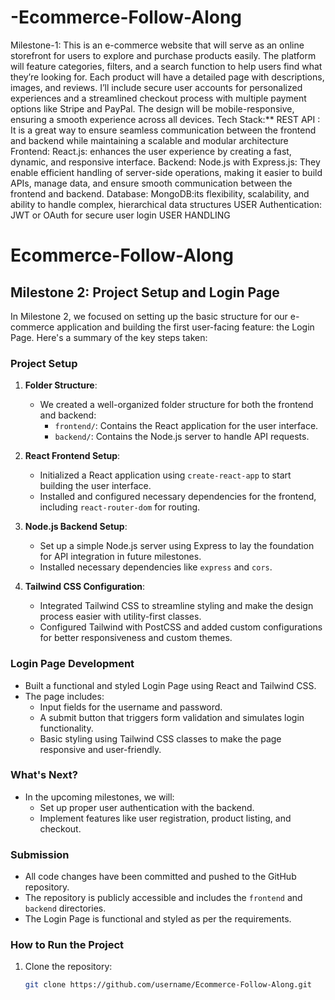 # -Ecommerce-Follow-Along
Milestone-1:
This is an e-commerce website that will serve as an online storefront for users to explore and purchase products easily. The platform will feature categories, filters, and a search function to help users find what they’re looking for. Each product will have a detailed page with descriptions, images, and reviews. I’ll include secure user accounts for personalized experiences and a streamlined checkout process with multiple payment options like Stripe and PayPal. The design will be mobile-responsive, ensuring a smooth experience across all devices.
Tech Stack:**
REST API : It is a great way to ensure seamless communication between the frontend and backend while maintaining a scalable and modular architecture
Frontend: React.js: enhances the user experience by creating a fast, dynamic, and responsive interface.
Backend: Node.js with Express.js: They enable efficient handling of server-side operations, making it easier to build APIs, manage data, and ensure smooth communication between the frontend and backend.
Database: MongoDB:its flexibility, scalability, and ability to handle complex, hierarchical data structures
USER Authentication: JWT or OAuth for secure user login 
USER HANDLING 


# Ecommerce-Follow-Along

## Milestone 2: Project Setup and Login Page

In Milestone 2, we focused on setting up the basic structure for our e-commerce application and building the first user-facing feature: the Login Page. Here's a summary of the key steps taken:

### Project Setup
1. **Folder Structure**:
   - We created a well-organized folder structure for both the frontend and backend:
     - `frontend/`: Contains the React application for the user interface.
     - `backend/`: Contains the Node.js server to handle API requests.

2. **React Frontend Setup**:
   - Initialized a React application using `create-react-app` to start building the user interface.
   - Installed and configured necessary dependencies for the frontend, including `react-router-dom` for routing.

3. **Node.js Backend Setup**:
   - Set up a simple Node.js server using Express to lay the foundation for API integration in future milestones.
   - Installed necessary dependencies like `express` and `cors`.

4. **Tailwind CSS Configuration**:
   - Integrated Tailwind CSS to streamline styling and make the design process easier with utility-first classes.
   - Configured Tailwind with PostCSS and added custom configurations for better responsiveness and custom themes.

### Login Page Development
- Built a functional and styled Login Page using React and Tailwind CSS.
- The page includes:
  - Input fields for the username and password.
  - A submit button that triggers form validation and simulates login functionality.
  - Basic styling using Tailwind CSS classes to make the page responsive and user-friendly.

### What's Next?
- In the upcoming milestones, we will:
  - Set up proper user authentication with the backend.
  - Implement features like user registration, product listing, and checkout.

### Submission
- All code changes have been committed and pushed to the GitHub repository.
- The repository is publicly accessible and includes the `frontend` and `backend` directories.
- The Login Page is functional and styled as per the requirements.

### How to Run the Project
1. Clone the repository:
   ```bash
   git clone https://github.com/username/Ecommerce-Follow-Along.git

